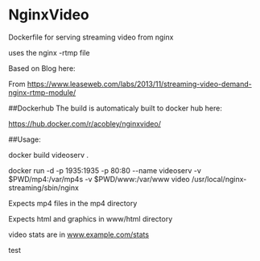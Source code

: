 # NginxVideo
Dockerfile for serving streaming video from nginx

uses the nginx -rtmp file

Based on Blog here:

From https://www.leaseweb.com/labs/2013/11/streaming-video-demand-nginx-rtmp-module/

##Dockerhub
The build is automaticaly built to docker hub here:

https://hub.docker.com/r/acobley/nginxvideo/


##Usage:

docker build videoserv .

docker run -d -p 1935:1935 -p 80:80 --name videoserv -v $PWD/mp4:/var/mp4s  -v $PWD/www:/var/www video /usr/local/nginx-streaming/sbin/nginx

Expects mp4 files in the mp4 directory

Expects html and graphics in www/html directory

video stats are in www.example.com/stats


test
